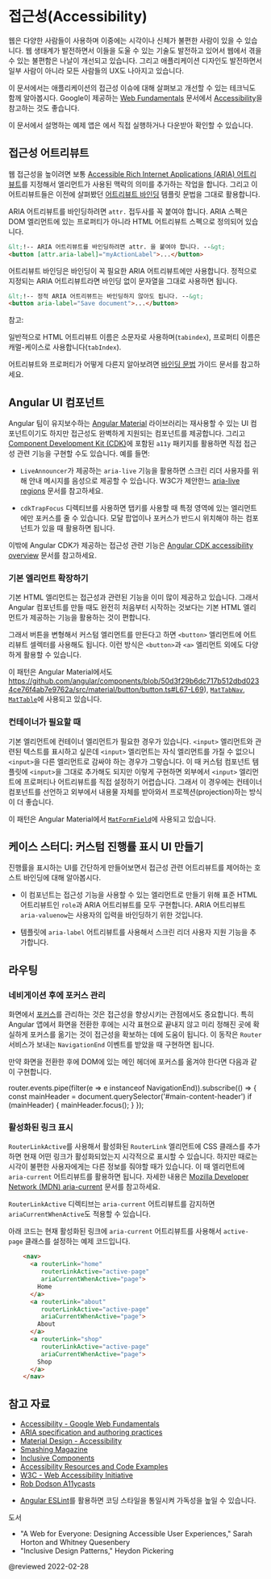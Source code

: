 <!--
# Accessibility in Angular
-->
# 접근성(Accessibility)

<!--
The web is used by a wide variety of people, including those who have visual or motor impairments.
A variety of assistive technologies are available that make it much easier for these groups to interact with web-based software applications.
Also, designing an application to be more accessible generally improves the user experience for all users.

For an in-depth introduction to issues and techniques for designing accessible applications, see the [Accessibility](https://developers.google.com/web/fundamentals/accessibility/#what_is_accessibility) section of the Google's [Web Fundamentals](https://developers.google.com/web/fundamentals).

This page discusses best practices for designing Angular applications that work well for all users, including those who rely on assistive technologies.

<div class="alert is-helpful">

For the sample application that this page describes, see the <live-example></live-example>.

</div>
-->
웹은 다양한 사람들이 사용하며 이중에는 시각이나 신체가 불편한 사람이 있을 수 있습니다.
웹 생태계가 발전하면서 이들을 도울 수 있는 기술도 발전하고 있어서 웹에서 겪을 수 있는 불편함은 나날이 개선되고 있습니다.
그리고 애플리케이션 디자인도 발전하면서 일부 사람이 아니라 모든 사람들의 UX도 나아지고 있습니다.

이 문서에서는 애플리케이션의 접근성 이슈에 대해 살펴보고 개선할 수 있는 테크닉도 함께 알아봅시다. Google이 제공하는 [Web Fundamentals](https://developers.google.com/web/fundamentals/) 문서에서 [Accessibility](https://developers.google.com/web/fundamentals/accessibility/#what_is_accessibility)을 참고하는 것도 좋습니다.

<div class="alert is-helpful">

이 문서에서 설명하는 예제 앱은 <live-example></live-example>에서 직접 실행하거나 다운받아 확인할 수 있습니다.

</div>


<!--
## Accessibility attributes
-->
## 접근성 어트리뷰트

<!--
Building accessible web experience often involves setting [Accessible Rich Internet Applications \(ARIA\) attributes](https://developers.google.com/web/fundamentals/accessibility/semantics-aria) to provide semantic meaning where it might otherwise be missing.
Use [attribute binding](guide/attribute-binding) template syntax to control the values of accessibility-related attributes.

When binding to ARIA attributes in Angular, you must use the `attr.` prefix. The ARIA specification depends specifically on HTML attributes rather than properties of DOM elements.

<code-example format="html" language="html">

&lt;!-- Use attr. when binding to an ARIA attribute --&gt;
&lt;button [attr.aria-label]="myActionLabel"&gt;&hellip;&lt;/button&gt;

</code-example>

<div class="alert is-helpful">

**NOTE** <br />
This syntax is only necessary for attribute *bindings*.
Static ARIA attributes require no extra syntax.

<code-example format="html" language="html">

&lt;!-- Static ARIA attributes require no extra syntax --&gt;
&lt;button aria-label="Save document"&gt;&hellip;&lt;/button&gt;

</code-example>

</div>

NOTE:
-->
웹 접근성을 높이려면 보통 [Accessible Rich Internet Applications \(ARIA\) 어트리뷰트](https://developers.google.com/web/fundamentals/accessibility/semantics-aria)를 지정해서 엘리먼트가 사용된 맥락의 의미를 추가하는 작업을 합니다.
그리고 이 어트리뷰트들은 이전에 살펴봤던 [어트리뷰트 바인딩](guide/attribute-binding) 템플릿 문법을 그대로 활용합니다.

ARIA 어트리뷰트를 바인딩하려면 `attr.` 접두사를 꼭 붙여야 합니다.
ARIA 스펙은 DOM 엘리먼트에 있는 프로퍼티가 아니라 HTML 어트리뷰트 스펙으로 정의되어 있습니다.

```html
&lt;!-- ARIA 어트리뷰트를 바인딩하려면 attr. 을 붙여야 합니다. --&gt;
<button [attr.aria-label]="myActionLabel">...</button>
```

어트리뷰트 바인딩은 바인딩이 꼭 필요한 ARIA 어트리뷰트에만 사용합니다.
정적으로 지정되는 ARIA 어트리뷰트라면 바인딩 없이 문자열을 그대로 사용하면 됩니다.


```html
&lt;!-- 정적 ARIA 어트리뷰트는 바인딩하지 않아도 됩니다. --&gt;
<button aria-label="Save document">...</button>
```

참고:

<div class="alert is-helpful">

<!--
By convention, HTML attributes use lowercase names \(`tabindex`\), while properties use camelCase names \(`tabIndex`\).

See the [Binding syntax](guide/binding-syntax#html-attribute-vs-dom-property) guide for more background on the difference between attributes and properties.
-->
일반적으로 HTML 어트리뷰트 이름은 소문자로 사용하며\(`tabindex`\), 프로퍼티 이름은 캐멀-케이스로 사용합니다\(`tabIndex`\).

어트리뷰트와 프로퍼티가 어떻게 다른지 알아보려면 [바인딩 문법](guide/binding-syntax#html-attribute-vs-dom-property) 가이드 문서를 참고하세요.

</div>


<!--
## Angular UI components
-->
## Angular UI 컴포넌트

<!--
The [Angular Material](https://material.angular.io) library, which is maintained by the Angular team, is a suite of reusable UI components that aims to be fully accessible.
The [Component Development Kit (CDK)](https://material.angular.io/cdk/categories) includes the `a11y` package that provides tools to support various areas of accessibility.
For example:

*   `LiveAnnouncer` is used to announce messages for screen-reader users using an `aria-live` region.
    See the W3C documentation for more information on [aria-live regions](https://www.w3.org/WAI/PF/aria-1.1/states_and_properties#aria-live).

*   The `cdkTrapFocus` directive traps Tab-key focus within an element.
    Use it to create accessible experience for components such as modal dialogs, where focus must be constrained.

For full details of these and other tools, see the [Angular CDK accessibility overview](https://material.angular.io/cdk/a11y/overview).
-->
Angular 팀이 유지보수하는 [Angular Material](https://material.angular.io) 라이브러리는 재사용할 수 있는 UI 컴포넌트이기도 하지만 접근성도 완벽하게 지원되는 컴포넌트를 제공합니다.
그리고 [Component Development Kit (CDK)](https://material.angular.io/cdk/categories)에 포함된 `a11y` 패키지를 활용하면 직접 접근성 관련 기능을 구현할 수도 있습니다.
예를 들면:

* `LiveAnnouncer`가 제공하는 `aria-live` 기능을 활용하면 스크린 리더 사용자를 위해 안내 메시지를 음성으로 제공할 수 있습니다. W3C가 제안한느 [aria-live regions](https://www.w3.org/WAI/PF/aria-1.1/states_and_properties#aria-live) 문서를 참고하세요.

* `cdkTrapFocus` 디렉티브를 사용하면 탭키를 사용할 때 특정 영역에 있는 엘리먼트에만 포커스를 줄 수 있습니다. 모달 팝업이나 포커스가 반드시 위치해야 하는 컴포넌트가 있을 때 활용하면 됩니다.

이밖에 Angular CDK가 제공하는 접근성 관련 기능은 [Angular CDK accessibility overview](https://material.angular.io/cdk/a11y/overview) 문서를 참고하세요.


<!--
### Augmenting native elements
-->
### 기본 엘리먼트 확장하기

<!--
Native HTML elements capture several standard interaction patterns that are important to accessibility.
When authoring Angular components, you should re-use these native elements directly when possible, rather than re-implementing well-supported behaviors.

For example, instead of creating a custom element for a new variety of button, create a component that uses an attribute selector with a native `<button>` element.
This most commonly applies to `<button>` and `<a>`, but can be used with many other types of element.

You can see examples of this pattern in Angular Material:
[`MatButton`](https://github.com/angular/components/blob/50d3f29b6dc717b512dbd0234ce76f4ab7e9762a/src/material/button/button.ts#L67-L69), [`MatTabNav`](https://github.com/angular/components/blob/50d3f29b6dc717b512dbd0234ce76f4ab7e9762a/src/material/tabs/tab-nav-bar/tab-nav-bar.ts#L139), and [`MatTable`](https://github.com/angular/components/blob/50d3f29b6dc717b512dbd0234ce76f4ab7e9762a/src/material/table/table.ts#L22).
-->
기본 HTML 엘리먼트는 접근성과 관련된 기능을 이미 많이 제공하고 있습니다.
그래서 Angular 컴포넌트를 만들 때도 완전히 처음부터 시작하는 것보다는 기본 HTML 엘리먼트가 제공하는 기능을 활용하는 것이 편합니다.

그래서 버튼을 변형해서 커스텀 엘리먼트를 만든다고 하면 `<button>` 엘리먼트에 어트리뷰트 셀렉터를 사용해도 됩니다.
이런 방식은 `<button>`과 `<a>` 엘리먼트 외에도 다양하게 활용할 수 있습니다.

이 패턴은 Angular Material에서도 https://github.com/angular/components/blob/50d3f29b6dc717b512dbd0234ce76f4ab7e9762a/src/material/button/button.ts#L67-L69), [`MatTabNav`](https://github.com/angular/components/blob/50d3f29b6dc717b512dbd0234ce76f4ab7e9762a/src/material/tabs/tab-nav-bar/tab-nav-bar.ts#L139), [`MatTable`](https://github.com/angular/components/blob/50d3f29b6dc717b512dbd0234ce76f4ab7e9762a/src/material/table/table.ts#L22)에 사용되고 있습니다.


<!--
### Using containers for native elements
-->
### 컨테이너가 필요할 때

<!--
Sometimes using the appropriate native element requires a container element.
For example, the native `<input>` element cannot have children, so any custom text entry components need to wrap an `<input>` with extra elements.
By just including `<input>` in your custom component's template, it's impossible for your component's users  to set arbitrary properties and attributes to the `<input>` element.
Instead, create a container component that uses content projection to include the native control in the component's API.

You can see [`MatFormField`](https://material.angular.io/components/form-field/overview) as an example of this pattern.
-->
기본 엘리먼트에 컨테이너 엘리먼트가 필요한 경우가 있습니다.
`<input>` 엘리먼트와 관련된 텍스트를 표시하고 싶은데 `<input>` 엘리먼트는 자식 엘리먼트를 가질 수 없으니 `<input>`을 다른 엘리먼트로 감싸야 하는 경우가 그렇습니다.
이 때 커스텀 컴포넌트 템플릿에 `<input>`을 그대로 추가해도 되지만 이렇게 구현하면 외부에서 `<input>` 엘리먼트에 프로퍼티나 어트리뷰트를 직접 설정하기 어렵습니다.
그래서 이 경우에는 컨테이너 컴포넌트를 선언하고 외부에서 내용물 자체를 받아와서 프로젝션\(projection\)하는 방식이 더 좋습니다.

이 패턴은 Angular Material에서 [`MatFormField`](https://material.angular.io/components/form-field/overview)에 사용되고 있습니다.


<!--
## Case study: Building a custom progress bar
-->
## 케이스 스터디: 커스텀 진행률 표시 UI 만들기

<!--
The following example shows how to make a progress bar accessible by using host binding to control accessibility-related attributes.

*   The component defines an accessibility-enabled element with both the standard HTML attribute `role`, and ARIA attributes.
    The ARIA attribute `aria-valuenow` is bound to the user's input.

    <code-example header="src/app/progress-bar.component.ts" path="accessibility/src/app/progress-bar.component.ts" region="progressbar-component"></code-example>

*   In the template, the `aria-label` attribute ensures that the control is accessible to screen readers.

    <code-example header="src/app/app.component.html" path="accessibility/src/app/app.component.html" region="template"></code-example>
-->
진행률을 표시하는 UI를 간단하게 만들어보면서 접근성 관련 어트리뷰트를 제어하는 호스트 바인딩에 대해 알아봅시다.

* 이 컴포넌트는 접근성 기능을 사용할 수 있는 엘리먼트로 만들기 위해 표준 HTML 어트리뷰트인 `role`과 ARIA 어트리뷰트를 모두 구현합니다. ARIA 어트리뷰트 `aria-valuenow`는 사용자의 입력을 바인딩하기 위한 것입니다.

  <code-example header="src/app/progress-bar.component.ts" path="accessibility/src/app/progress-bar.component.ts" region="progressbar-component"></code-example>

* 템플릿에 `aria-label` 어트리뷰트를 사용해서 스크린 리더 사용자 지원 기능을 추가합니다.

  <code-example header="src/app/app.component.html" path="accessibility/src/app/app.component.html" region="template"></code-example>


<!--
## Routing
-->
## 라우팅

<!--
### Focus management after navigation
-->
### 네비게이션 후에 포커스 관리

<!--
Tracking and controlling [focus](https://developers.google.com/web/fundamentals/accessibility/focus) in a UI is an important consideration in designing for accessibility.
When using Angular routing, you should decide where page focus goes upon navigation.

To avoid relying solely on visual cues, you need to make sure your routing code updates focus after page navigation.
Use the `NavigationEnd` event from the `Router` service to know when to update focus.

The following example shows how to find and focus the main content header in the DOM after navigation.

<code-example format="typescript" language="typescript">

router.events.pipe(filter(e =&gt; e instanceof NavigationEnd)).subscribe(() =&gt; {
  const mainHeader = document.querySelector('&num;main-content-header')
  if (mainHeader) {
    mainHeader.focus();
  }
});

</code-example>

In a real application, the element that receives focus depends on your specific application structure and layout.
The focused element should put users in a position to immediately move into the main content that has just been routed into view.
You should avoid situations where focus returns to the `body` element after a route change.
-->
화면에서 [포커스](https://developers.google.com/web/fundamentals/accessibility/focus/)를 관리하는 것은 접근성을 향상시키는 관점에서도 중요합니다.
특히 Angular 앱에서 화면을 전환한 후에는 시각 표현으로 끝내지 않고 미리 정해진 곳에 확실하게 포커스를 옮기는 것이 접근성을 확보하는 데에 도움이 됩니다.
이 동작은 `Router` 서비스가 보내는 `NavigationEnd` 이벤트를 받았을 때 구현하면 됩니다.

만약 화면을 전환한 후에 DOM에 있는 메인 헤더에 포커스를 옮겨야 한다면 다음과 같이 구현합니다.

<code-example format="typescript" language="typescript">

router.events.pipe(filter(e =&gt; e instanceof NavigationEnd)).subscribe(() =&gt; {
const mainHeader = document.querySelector('&num;main-content-header')
if (mainHeader) {
mainHeader.focus();
}
});

</code-example>


<a id="active-links-identification"></a>

<!--
### Active links identification
-->
### 활성화된 링크 표시

<!--
CSS classes applied to active `RouterLink` elements, such as `RouterLinkActive`, provide a visual cue to identify the active link.
Unfortunately, a visual cue doesn't help blind or visually impaired users.
Applying the `aria-current` attribute to the element can help identify the active link.
For more information, see [Mozilla Developer Network \(MDN\) aria-current](https://developer.mozilla.org/en-US/docs/Web/Accessibility/ARIA/Attributes/aria-current)).

The `RouterLinkActive` directive provides the `ariaCurrentWhenActive` input which sets the `aria-current` to a specified value when the link becomes active.

The following example shows how to apply the `active-page` class to active links as well as setting their `aria-current` attribute to `"page"` when they are active:

```html
    <nav>
      <a routerLink="home"
         routerLinkActive="active-page"
         ariaCurrentWhenActive="page">
        Home
      </a>
      <a routerLink="about"
         routerLinkActive="active-page"
         ariaCurrentWhenActive="page">
        About
      </a>
      <a routerLink="shop"
         routerLinkActive="active-page"
         ariaCurrentWhenActive="page">
        Shop
      </a>
    </nav>
```
-->
`RouterLinkActive`를 사용해서 활성화된 `RouterLink` 엘리먼트에 CSS 클래스를 추가하면 현재 어떤 링크가 활성화되었는지 시각적으로 표시할 수 있습니다.
하지만 때로는 시각이 불편한 사용자에게는 다른 정보를 줘야할 때가 있습니다.
이 때 엘리먼트에 `aria-current` 어트리뷰트를 활용하면 됩니다.
자세한 내용은 [Mozilla Developer Network \(MDN\) aria-current](https://developer.mozilla.org/en-US/docs/Web/Accessibility/ARIA/Attributes/aria-current) 문서를 참고하세요.

`RouterLinkActive` 디렉티브는 `aria-current` 어트리뷰트를 감지하면 `ariaCurrentWhenActive`도 적용할 수 있습니다.

아래 코드는 현재 활성화된 링크에 `aria-current` 어트리뷰트를 사용해서 `active-page` 클래스를 설정하는 예제 코드입니다.

```html
    <nav>
      <a routerLink="home"
         routerLinkActive="active-page"
         ariaCurrentWhenActive="page">
        Home
      </a>
      <a routerLink="about"
         routerLinkActive="active-page"
         ariaCurrentWhenActive="page">
        About
      </a>
      <a routerLink="shop"
         routerLinkActive="active-page"
         ariaCurrentWhenActive="page">
        Shop
      </a>
    </nav>
```

<!-- vale Angular.Angular_Spelling = NO -->

<!--
## More information
-->
## 참고 자료

*   [Accessibility - Google Web Fundamentals](https://developers.google.com/web/fundamentals/accessibility)
*   [ARIA specification and authoring practices](https://www.w3.org/TR/wai-aria)
*   [Material Design - Accessibility](https://material.io/design/usability/accessibility.html)
*   [Smashing Magazine](https://www.smashingmagazine.com/search/?q=accessibility)
*   [Inclusive Components](https://inclusive-components.design)
*   [Accessibility Resources and Code Examples](https://dequeuniversity.com/resources)
*   [W3C - Web Accessibility Initiative](https://www.w3.org/WAI/people-use-web)
*   [Rob Dodson A11ycasts](https://www.youtube.com/watch?v=HtTyRajRuyY)
<!--
*   [Angular ESLint](https://github.com/angular-eslint/angular-eslint#functionality) provides linting rules that can help you make sure your code meets accessibility standards.
-->
*   [Angular ESLint](https://github.com/angular-eslint/angular-eslint#functionality)를 활용하면 코딩 스타일을 통일시켜 가독성을 높일 수 있습니다.

<!-- vale Angular.Angular_Spelling = YES -->

<!--
Books
-->
도서

<!-- vale Angular.Google_Quotes = NO -->

*   "A Web for Everyone: Designing Accessible User Experiences," Sarah Horton and Whitney Quesenbery
*   "Inclusive Design Patterns," Heydon Pickering

<!-- vale Angular.Google_Quotes = YES -->

<!-- links -->

<!-- external links -->

<!-- end links -->

@reviewed 2022-02-28
